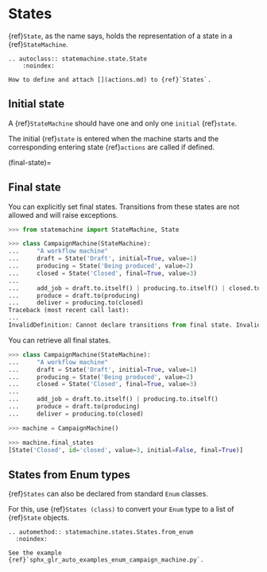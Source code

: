 
# States

{ref}`State`, as the name says, holds the representation of a state in a {ref}`StateMachine`.

```{eval-rst}
.. autoclass:: statemachine.state.State
    :noindex:
```

```{seealso}
How to define and attach [](actions.md) to {ref}`States`.
```


## Initial state

A {ref}`StateMachine` should have one and only one `initial` {ref}`state`.


The initial {ref}`state` is entered when the machine starts and the corresponding entering
state {ref}`actions` are called if defined.


(final-state)=
## Final state


You can explicitly set final states.
Transitions from these states are not allowed and will raise exceptions.

```py
>>> from statemachine import StateMachine, State

>>> class CampaignMachine(StateMachine):
...     "A workflow machine"
...     draft = State('Draft', initial=True, value=1)
...     producing = State('Being produced', value=2)
...     closed = State('Closed', final=True, value=3)
...
...     add_job = draft.to.itself() | producing.to.itself() | closed.to(producing)
...     produce = draft.to(producing)
...     deliver = producing.to(closed)
Traceback (most recent call last):
...
InvalidDefinition: Cannot declare transitions from final state. Invalid state(s): ['closed']

```

You can retrieve all final states.

```py
>>> class CampaignMachine(StateMachine):
...     "A workflow machine"
...     draft = State('Draft', initial=True, value=1)
...     producing = State('Being produced', value=2)
...     closed = State('Closed', final=True, value=3)
...
...     add_job = draft.to.itself() | producing.to.itself()
...     produce = draft.to(producing)
...     deliver = producing.to(closed)

>>> machine = CampaignMachine()

>>> machine.final_states
[State('Closed', id='closed', value=3, initial=False, final=True)]

```

## States from Enum types

{ref}`States` can also be declared from standard `Enum` classes.

For this, use {ref}`States (class)` to convert your `Enum` type to a list of {ref}`State` objects.


```{eval-rst}
.. automethod:: statemachine.states.States.from_enum
  :noindex:
```

```{seealso}
See the example {ref}`sphx_glr_auto_examples_enum_campaign_machine.py`.
```
